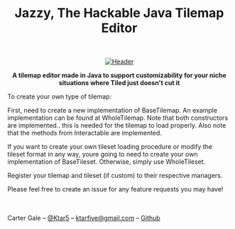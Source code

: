 <h1 align="center"> Jazzy, The Hackable Java Tilemap Editor </h1> <br>
<p align="center">
  <a href="https://github.com/Ktar5/Java-Tilemap-Editor">
    <img alt="Header" title="Header" src="https://i.imgur.com/rqWMZLc.gif">
  </a>
</p>
<div align="center">
  <strong>A tilemap editor made in Java to support customizability for your niche situations where Tiled just doesn't cut it</strong>
</div>

To create your own type of tilemap:

First, need to create a new implementation of BaseTilemap.
An example implementation can be found at WholeTilemap.
Note that both constructors are implemented.. this is needed for the tilemap to load properly.
Also note that the methods from Interactable are implemented.

If you want to create your own tileset loading procedure or modify the tileset format in any way, youre going
to need to create your own implementation of BaseTileset. Otherwise, simply use WholeTileset.

Register your tilemap and tileset (if custom) to their respective managers.



Please feel free to create an issue for any feature requests you may have!

<br></br>
Carter Gale – [@Ktar5](https://twitter.com/ktar5) – ktarfive@gmail.com – [Github](https://github.com/ktar5/)